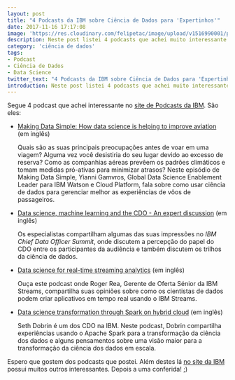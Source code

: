 ```yaml
---
layout: post
title: "4 Podcasts da IBM sobre Ciência de Dados para 'Expertinhos'"
date: 2017-11-16 17:17:08
image: 'https://res.cloudinary.com/felipetac/image/upload/v1516990001/podcast-ibm_lobfpv.png'
description: Neste post listei 4 podcasts que achei muito interessante sobre Ciência de Dados fornecidos pela IBM.
category: 'ciência de dados'
tags:
- Podcast
- Ciência de Dados
- Data Science
twitter_text: "4 Podcasts da IBM sobre Ciência de Dados para 'Expertinhos'"
introduction: Neste post listei 4 podcasts que achei muito interessante sobre Ciência de Dados fornecidos pela IBM.
---
```

Segue 4 podcast que achei interessante no [site de Podcasts da IBM](https://www.acast.com/ibmanalyticsinsightspodcasts/). São eles:

- [Making Data Simple: How data science is helping to improve aviation](https://www.acast.com/ibmanalyticsinsightspodcasts/making-data-simple-how-data-science-is-helping-to-improve-aviation) (em inglês)

    Quais são as suas principais preocupações antes de voar em uma viagem? Alguma vez você desistiria do seu lugar devido ao excesso de reserva? Como as companhias aéreas prevêem os padrões climáticos e tomam medidas pró-ativas para minimizar atrasos? Neste episódio de Making Data Simple, Yianni Gamvros, Global Data Science Enablement Leader para IBM Watson e Cloud Platform, fala sobre como usar ciência de dados para gerenciar melhor as experiências de vôos de passageiros.

- [Data science, machine learning and the CDO - An expert discussion](https://www.acast.com/ibmanalyticsinsightspodcasts/data-science-machine-learning-and-the-cdo-an-expert-discussion) (em inglês)
	
    Os especialistas compartilham algumas das suas impressões no _IBM Chief Data Officer Summit_, onde discutem a percepção do papel do CDO entre os participantes da audiência e também discutem os trilhos da ciência de dados.

- [Data science for real-time streaming analytics](https://www.acast.com/ibmanalyticsinsightspodcasts/data-science-for-real-time-streaming-analytics) (em inglês)

    Ouça este podcast onde Roger Rea, Gerente de Oferta Sénior da IBM Streams, compartilha suas opiniões sobre como os cientistas de dados podem criar aplicativos em tempo real usando o IBM Streams.

- [Data science transformation through Spark on hybrid cloud](https://www.acast.com/ibmanalyticsinsightspodcasts/data-science-transformation-through-spark-on-hybrid-cloud) (em inglês)

    Seth Dobrin é um dos CDO na IBM. Neste podcast, Dobrin compartilha experiências usando o Apache Spark para a transformação da ciência dos dados e alguns pensamentos sobre uma visão maior para a transformação da ciência dos dados em escala.

Espero que gostem dos podcasts que postei. Além destes lá [no site da IBM](https://www.acast.com/ibmanalyticsinsightspodcasts/) possui muitos outros interessantes. Depois a uma conferida! ;)
